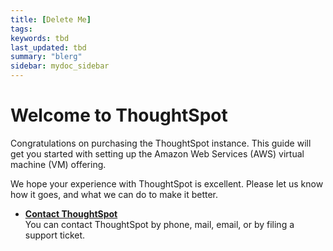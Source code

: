 ```yaml
---
title: [Delete Me]
tags:
keywords: tbd
last_updated: tbd
summary: "blerg"
sidebar: mydoc_sidebar
---
```

# Welcome to ThoughtSpot

Congratulations on purchasing the ThoughtSpot instance. This guide will get you started with setting up the Amazon Web Services (AWS) virtual machine (VM) offering.

We hope your experience with ThoughtSpot is excellent. Please let us know how it goes, and what we can do to make it better.

-   **[Contact ThoughtSpot](../../admin/misc/contact.html)**  
You can contact ThoughtSpot by phone, mail, email, or by filing a support ticket.
